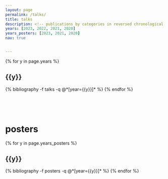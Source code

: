```yaml
---
layout: page
permalink: /talks/
title: talks
description: <!-- publications by categories in reversed chronological order. generated by jekyll-scholar. -->
years: [2023, 2022, 2021, 2020]
years_posters: [2023, 2021, 2020]
nav: true


---
```


<div class="publications">

{% for y in page.years %}
  <h2 class="year">{{y}}</h2>
  {% bibliography -f talks -q @*[year={{y}}]* %}
{% endfor %}

</div>


&nbsp;

&nbsp;




# posters

<div class="publications">

{% for y in page.years_posters %}
  <h2 class="year">{{y}}</h2>
  {% bibliography -f posters -q @*[year={{y}}]* %}
{% endfor %}

</div>
